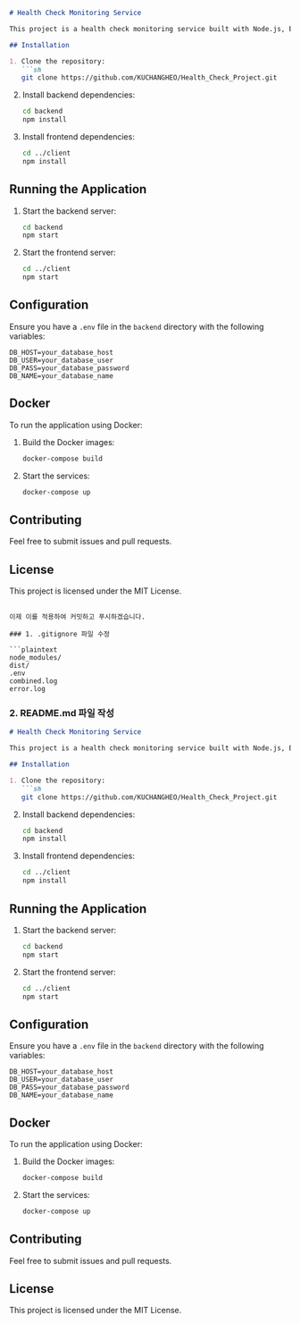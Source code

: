 ```markdown
# Health Check Monitoring Service

This project is a health check monitoring service built with Node.js, Express, and React.

## Installation

1. Clone the repository:
   ```sh
   git clone https://github.com/KUCHANGHEO/Health_Check_Project.git
   ```

2. Install backend dependencies:
   ```sh
   cd backend
   npm install
   ```

3. Install frontend dependencies:
   ```sh
   cd ../client
   npm install
   ```

## Running the Application

1. Start the backend server:
   ```sh
   cd backend
   npm start
   ```

2. Start the frontend server:
   ```sh
   cd ../client
   npm start
   ```

## Configuration

Ensure you have a `.env` file in the `backend` directory with the following variables:
```
DB_HOST=your_database_host
DB_USER=your_database_user
DB_PASS=your_database_password
DB_NAME=your_database_name
```

## Docker

To run the application using Docker:

1. Build the Docker images:
   ```sh
   docker-compose build
   ```

2. Start the services:
   ```sh
   docker-compose up
   ```

## Contributing

Feel free to submit issues and pull requests.

## License

This project is licensed under the MIT License.
```

이제 이를 적용하여 커밋하고 푸시하겠습니다.

### 1. .gitignore 파일 수정

```plaintext
node_modules/
dist/
.env
combined.log
error.log
```

### 2. README.md 파일 작성

```markdown
# Health Check Monitoring Service

This project is a health check monitoring service built with Node.js, Express, and React.

## Installation

1. Clone the repository:
   ```sh
   git clone https://github.com/KUCHANGHEO/Health_Check_Project.git
   ```

2. Install backend dependencies:
   ```sh
   cd backend
   npm install
   ```

3. Install frontend dependencies:
   ```sh
   cd ../client
   npm install
   ```

## Running the Application

1. Start the backend server:
   ```sh
   cd backend
   npm start
   ```

2. Start the frontend server:
   ```sh
   cd ../client
   npm start
   ```

## Configuration

Ensure you have a `.env` file in the `backend` directory with the following variables:
```
DB_HOST=your_database_host
DB_USER=your_database_user
DB_PASS=your_database_password
DB_NAME=your_database_name
```

## Docker

To run the application using Docker:

1. Build the Docker images:
   ```sh
   docker-compose build
   ```

2. Start the services:
   ```sh
   docker-compose up
   ```

## Contributing

Feel free to submit issues and pull requests.

## License

This project is licensed under the MIT License.
```